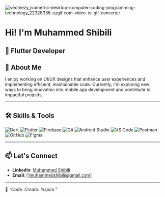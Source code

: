 ![vecteezy_isometric-desktop-computer-coding-programming-technology_22328336-ezgif com-video-to-gif-converter](https://github.com/user-attachments/assets/1078cecd-9cf9-4c36-b262-41939584116b)
# Hi! I'm Muhammed Shibili  

🚀 **Flutter Developer**
---

## 🌟 About Me  

I enjoy working on UI/UX designs that enhance user experiences and implementing efficient, maintainable code.
Currently, I'm exploring new ways to bring innovation into mobile app development and contribute to impactful projects.  

---

## 🛠️ Skills & Tools

![Dart](https://img.shields.io/badge/-Dart-0175C2?logo=dart&logoColor=white&style=flat) ![Flutter](https://img.shields.io/badge/-Flutter-02569B?logo=flutter&logoColor=white&style=flat) ![Firebase](https://img.shields.io/badge/-Firebase-FFCA28?logo=firebase&logoColor=black&style=flat) ![Git](https://img.shields.io/badge/-Git-F05032?logo=git&logoColor=white&style=flat)  ![Android Studio](https://img.shields.io/badge/-Android%20Studio-3DDC84?logo=android-studio&logoColor=white&style=flat)  ![VS Code](https://img.shields.io/badge/-VS%20Code-007ACC?logo=visual-studio-code&logoColor=white&style=flat)  ![Postman](https://img.shields.io/badge/-Postman-FF6C37?logo=postman&logoColor=white&style=flat) ![GitHub](https://img.shields.io/badge/-GitHub-181717?logo=github&logoColor=white&style=flat)  ![Figma](https://img.shields.io/badge/-Figma-F24E1E?logo=figma&logoColor=white&style=flat)   
 
---

## 📫 Let's Connect  

- **LinkedIn**: [Muhammed Shibili](https://linkedin.com/in/1Muhammed-Shibili)  
- **Email**: [1muhammedshibili@gmail.com]  

---

🌟 *"Code. Create. Inspire."*    
